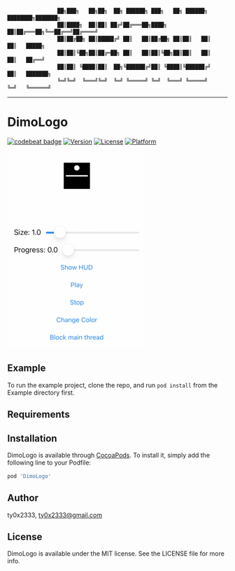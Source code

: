 ```
                ██╗███╗   ██╗██╗  ██╗ ██████╗ ███╗   ██╗ ██████╗ ████████╗███████╗                
                ██║████╗  ██║██║ ██╔╝██╔═══██╗████╗  ██║██╔═══██╗╚══██╔══╝██╔════╝
                ██║██╔██╗ ██║█████╔╝ ██║   ██║██╔██╗ ██║██║   ██║   ██║   █████╗  
                ██║██║╚██╗██║██╔═██╗ ██║   ██║██║╚██╗██║██║   ██║   ██║   ██╔══╝  
                ██║██║ ╚████║██║  ██╗╚██████╔╝██║ ╚████║╚██████╔╝   ██║   ███████╗
                ╚═╝╚═╝  ╚═══╝╚═╝  ╚═╝ ╚═════╝ ╚═╝  ╚═══╝ ╚═════╝    ╚═╝   ╚══════╝
```
<!--- ANSI Shadow -->

---

# DimoLogo

<!-- [![CI Status](https://img.shields.io/travis/ty0x2333/DimoLogo.svg?style=flat)](https://travis-ci.org/ty0x2333/DimoLogo) -->
[![codebeat badge](https://codebeat.co/badges/d9b42d4f-1df8-47e3-bfc4-d74115e650c9)](https://codebeat.co/a/inkonote/projects/github-com-inkonote-dimologo-master)
[![Version](https://img.shields.io/cocoapods/v/DimoLogo.svg?style=flat)](https://cocoapods.org/pods/DimoLogo)
[![License](https://img.shields.io/cocoapods/l/DimoLogo.svg?style=flat)](https://cocoapods.org/pods/DimoLogo)
[![Platform](https://img.shields.io/cocoapods/p/DimoLogo.svg?style=flat)](https://cocoapods.org/pods/DimoLogo)

![preview](Resource/preview.gif)

## Example

To run the example project, clone the repo, and run `pod install` from the Example directory first.

## Requirements

## Installation

DimoLogo is available through [CocoaPods](https://cocoapods.org). To install
it, simply add the following line to your Podfile:

```ruby
pod 'DimoLogo'
```

## Author

ty0x2333, ty0x2333@gmail.com

## License

DimoLogo is available under the MIT license. See the LICENSE file for more info.
